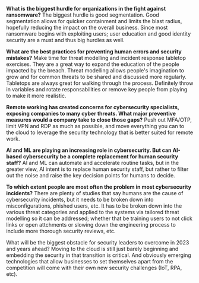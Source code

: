 **What is the biggest hurdle for organizations in the fight against ransomware?**
The biggest hurdle is good segmentation. Good segmentation allows for quicker containment and limits the blast radius, hopefully reducing the impact on the overall business. Since most ransomware begins with exploiting users; user education and good identity security are a must and thus big hurdles as well.

**What are the best practices for preventing human errors and security mistakes?**
Make time for threat modelling and incident response tabletop exercises. They are a great way to expand the education of the people impacted by the breach.
Threat modelling allows people's imagination to grow and for common threats to be shared and discussed more regularly. Tabletops are always great for walking through the process. Definitely throw in variables and rotate responsabilities or remove key people from playing to make it more realistic.

**Remote working has created concerns for cybersecurity specialists, exposing companies to many cyber threats. What major preventive measures would a company take to close those gaps?**
Push out MFA/OTP, limit VPN and RDP as much as possible, and move everything you can to the cloud to leverage the security technology that is better suited for remote work.

**AI and ML are playing an increasing role in cybersecurity. But can AI-based cybersecurity be a complete replacement for human security staff?**
AI and ML can automate and accelerate routine tasks, but in the greater view, AI intent is to replace human security staff, but rather to filter out the noise and raise the key decision points for humans to decide.

**To which extent people are most often the problem in most cybersecurity incidents?**
There are plenty of studies that say humans are the cause of cybersecurity incidents, but it needs to be broken down into misconfigurations, phished users, etc. It has to be broken down into the various threat categories and applied to the systems via tailored threat modelling so it can be addressed; whether that be training users to not click links or open attchments or slowing down the engineering process to include more thorough security reviews, etc.

What will be the biggest obstacle for security leaders to overcome in 2023 and years ahead?
Moving to the cloud is still just barely beginning and embedding the security in that transition is critical. And obviously emerging technologies that allow businesses to set themselves apart from the competition will come with their own new security challenges (IoT, RPA, etc).
